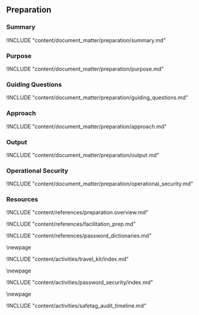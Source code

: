 
## Preparation

### Summary

!INCLUDE "content/document_matter/preparation/summary.md"

### Purpose

!INCLUDE "content/document_matter/preparation/purpose.md"

### Guiding Questions

!INCLUDE "content/document_matter/preparation/guiding_questions.md"

### Approach

!INCLUDE "content/document_matter/preparation/approach.md"

### Output

!INCLUDE "content/document_matter/preparation/output.md"

### Operational Security

!INCLUDE "content/document_matter/preparation/operational_security.md"

### Resources

!INCLUDE "content/references/preparation.overview.md"

!INCLUDE "content/references/facilitation_prep.md"

!INCLUDE "content/references/password_dictionaries.md"

<!-- Examples -->

\newpage

!INCLUDE "content/activities/travel_kit/index.md"

\newpage

!INCLUDE "content/activities/password_security/index.md"

\newpage

!INCLUDE "content/activities/safetag_audit_timeline.md"
